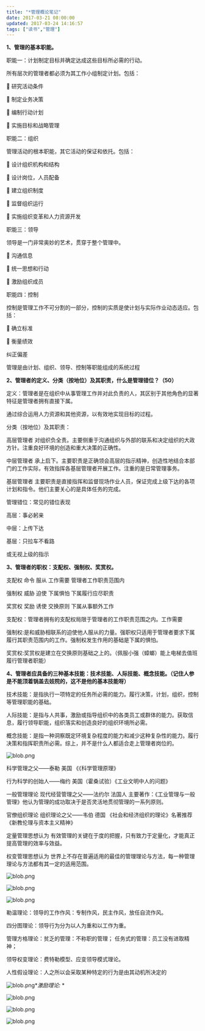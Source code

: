 ```yaml
---
title: "*管理概论笔记"
date: 2017-03-21 08:00:00
updated: 2017-03-24 14:16:57
tags: ["读书","管理"]
---
```

**1、管理的基本职能。**

职能一：计划制定目标并确定达成这些目标所必需的行动。

所有层次的管理者都必须为其工作小组制定计划。包括：

 研究活动条件

 制定业务决策

 编制行动计划

 实施目标和战略管理

职能二：组织

 管理活动的根本职能，其它活动的保证和依托。包括：

 设计组织机构和结构

 设计岗位，人员配备

 建立组织制度

 监督组织运行

 实施组织变革和人力资源开发

  职能三：领导

领导是一门非常奥妙的艺术，贯穿于整个管理中。

 沟通信息

 统一思想和行动

 激励组织成员

职能四：控制

控制是管理工作不可分割的一部分，控制的实质是使计划与实际作业动态适应。包括：

 确立标准

 衡量绩效

纠正偏差

 管理是由计划、组织、领导、控制等职能组成的系统过程

**2、管理者的定义、分类（按地位）及其职责，什么是管理错位？（50）**

定义：管理者是在组织中从事管理工作并对此负责的人，其区别于其他角色的显著特征是管理者拥有直接下属。

通过综合运用人力资源和其他资源，以有效地实现目标的过程。

分类（按地位）及其职责：

高层管理者  对组织负全责。主要侧重于沟通组织与外部的联系和决定组织的大政方针。注重良好环境的创造和重大决策的正确性。



中层管理者 承上启下。主要职责是正确领会高层的指示精神，创造性地结合本部门的工作实际，有效指挥各基层管理者开展工作。注重的是日常管理事务。



基层管理者 主要职责是直接指挥和监督现场作业人员，保证完成上级下达的各项计划和指令。他们主要关心的是具体任务的完成。

  

管理错位：常见的错位表现

高层：事必躬亲

中层：上传下达

基层：只拉车不看路

 或无视上级的指示

**3、管理者的职权：支配权、强制权、奖赏权。**

支配权 命令 服从 工作需要 管理者工作职责范围内

强制权 威胁 迫使 下属惧怕 下属履行应尽职责

奖赏权 奖励 诱使 交换原则 下属从事额外工作

支配权：管理者拥有的支配权局限于管理者的工作职责范围之内。工作需要

强制权:是和威胁相联系的迫使他人服从的力量。强职权只适用于管理者要求下属履行其职责范围内的工作。强制权发生作用的基础是下属的惧怕。

奖赏权:奖赏权是建立在交换原则基础之上的。（佩服小强（蟑螂）能上电梯去值班履行管理者职能）

**4、管理者应具备的三种基本技能：技术技能、人际技能、概念技能。（记住人参是不能顶着锅盖去妓院的，这不是他的基本技能呀）**

技术技能：是指执行一项特定的任务所必需的能力。履行决策，计划，组织，控制等管理职能的基础。

人际技能：是指与人共事，激励或指导组织中的各类员工或群体的能力。获取信息，履行领导职能，组织落实和创造良好的组织环境所必需。

概念技能：是指一种洞察既定环境复杂程度的能力和减少这种复杂性的能力。履行决策和指挥职责所必需。综上，并不是什么人都适合走上管理者岗位的。

![blob.png](/uploads/ueditor/php/upload/image/20170320/1489982550.png)

科学管理之父——泰勒 美国 《《科学管理原理》

行为科学的创始人——梅约 美国（霍桑试验）《工业文明中人的问题》

一般管理理论 现代经营管理之父——法约尔 法国人  主要著作：《工业管理与一般管理》他认为管理的成功取决于是否灵活地贯彻管理的一系列原则。

官僚组织理论  组织理论之父——韦伯  德国  《社会和经济组织的理论》名著推荐 《新教伦理与资本主义精神》

定量管理思想认为 有效管理的关键在于度的把握，只有致力于定量化，才能真正提高管理的效率与效益。

权变管理思想认为  世界上不存在普遍适用的最佳的管理理论与方法，每一种管理理论与方法都有其一定的适用范围。

  

![blob.png](/uploads/ueditor/php/upload/image/20170320/1489982657.png)

  

![blob.png](/uploads/ueditor/php/upload/image/20170320/1489982682.png)

![blob.png](/uploads/ueditor/php/upload/image/20170320/1489982745.png)

勒温理论：领导的工作作风：专制作风，民主作风，放任自流作风。  

四分图理论：领导行为分为以人为重和以工作为重。  

管理方格理论：贫乏的管理：不称职的管理；  任务式的管理：员工没有进取精神；

领导权变理论：费特勒模型、应变领导模式理论。

人性假设理论：人之所以会采取某种特定的行为是由其动机所决定的

![blob.png](/uploads/ueditor/php/upload/image/20170320/1489982807.png)**激励理论:*
*

![blob.png](/uploads/ueditor/php/upload/image/20170320/1489982807.png)  

![blob.png](/uploads/ueditor/php/upload/image/20170320/1489982900.png)

![blob.png](/uploads/ueditor/php/upload/image/20170320/1489982914.png)

  

